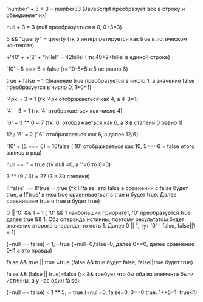 'number' + 3 + 3 = number33 (JavaScript преобразует все в строку и объединяет их)

null + 3 = 3 (null преобразуеться в 0, 0+3=3)

5 && "qwerty" = qwerty (тк  5 интерпретируется как true в логическом контексте)

+'40' + +'2' + "hillel" = 42hillel ( тк 40+2+hillel в единой строке)

'10' - 5 === 6 = false (тк 10-5=5 а 5 не равно 6)

true + false = 1 (Значение true преобразуется в число 1, а значение false преобразуется в число 0, 1+0=1)

'4px' - 3 = 1 (тк '4px'отображаеться как 4, а 4-3=1)

'4' - 3 = 1 (тк '4' отображаеться как число 4)

'6' + 3 ** 0 = 7 (тк '6' отображаеться как 6, а 3 в стапени 0 равно 1)

12 / '6' = 2 ("6" отображаеться как 6, а далее 12/6)

'10' + (5 === 6) = 10false ('10' отображаеться как 10, 5===6 = false итого запись в ряд)

null == '' = true (тк null =0, а ''=0 то 0=0)

3 ** (9 / 3) = 27 (3 в 3й степени)

!!'false' == !!'true' = true (тк !!'false' это false в сравнении с false будет true, а !!'true' в нем true сравниваеться с true и будет true. Далее сравниваем 
true и true и будет true)

0 || '0' && 1 = 1 ( '0' && 1 наибольший приоритет, '0' преобразуется true далее true && 1. Оба операнда истинны, поэтому результатом будет значение второго операнда, то есть 1. Далее 0 || 1, тут  '0' - false, false||1 = 1)

(+null == false) < 1; =true (+null=0,false=0, далее 0==0, далее сравнение 0<1 а это правда)

false && true || true =true (false && true будет false, false||true будет true)

false && (false || true)=false (тк && требует что бы оба из элемента были истинны, а у нас один false)

(+null == false) < 1 ** 5; = true (+null=0, false=0, 0==0 true. 1**5=1, true<1)
